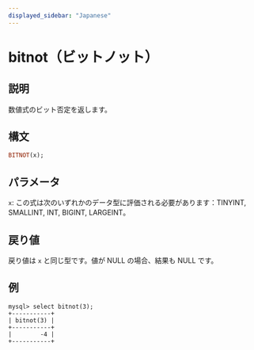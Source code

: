```yaml
---
displayed_sidebar: "Japanese"
---
```


# bitnot（ビットノット）

## 説明

数値式のビット否定を返します。

## 構文

```Haskell
BITNOT(x);
```

## パラメータ

`x`: この式は次のいずれかのデータ型に評価される必要があります：TINYINT, SMALLINT, INT, BIGINT, LARGEINT。

## 戻り値

戻り値は `x` と同じ型です。値が NULL の場合、結果も NULL です。

## 例

```Plain Text
mysql> select bitnot(3);
+-----------+
| bitnot(3) |
+-----------+
|        -4 |
+-----------+
```